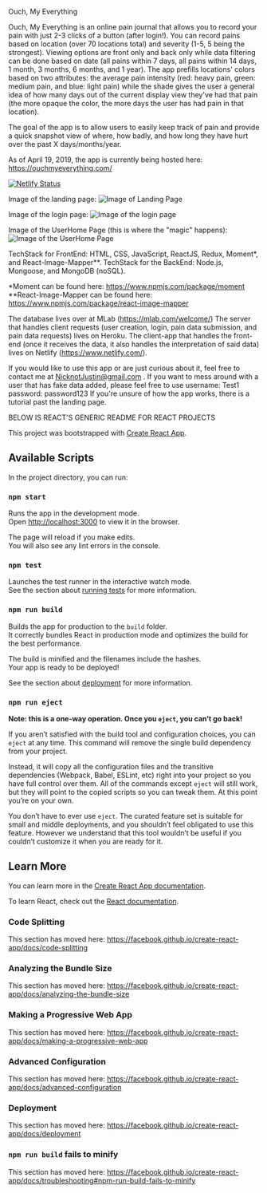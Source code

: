 Ouch, My Everything

Ouch, My Everything is an online pain journal that allows you to record your pain with just 2-3 clicks of a button (after login!). You can record pains based on location (over 70 locations total) and severity (1-5, 5 being the strongest). Viewing options are front only and back only while data filtering can be done based on date (all pains within 7 days, all pains within 14 days, 1 month, 3 months, 6 months, and 1 year). The app prefills locations' colors based on two attributes: the average pain intensity (red: heavy pain, green: medium pain, and blue: light pain) while the shade gives the user a general idea of how many days out of the current display view they've had that pain (the more opaque the color, the more days the user has had pain in that location).

The goal of the app is to allow users to easily keep track of pain and provide a quick snapshot view of where, how badly, and how long they have hurt over the past X days/months/year.

As of April 19, 2019, the app is currently being hosted here: 
https://ouchmyeverything.com/

[![Netlify Status](https://api.netlify.com/api/v1/badges/0fc64707-386d-4c04-b683-b1db2ad45145/deploy-status)](https://app.netlify.com/sites/jovial-allen-c95d7e/deploys)

Image of the landing page:
![Image of Landing Page](https://github.com/thinkful-ei27/nick-react-capstone/blob/master/ReadMeLandingPage.png?raw=true)

Image of the login page:
![Image of the login page](https://github.com/thinkful-ei27/nick-react-capstone/blob/master/ReadMeLoginPage.png?raw=true)
      
Image of the UserHome Page (this is where the "magic" happens):
![Image of the UserHome Page](https://github.com/thinkful-ei27/nick-react-capstone/blob/master/ReadMeUserHomePage.png?raw=true)

TechStack for FrontEnd: HTML, CSS, JavaScript, ReactJS, Redux, Moment*, and React-Image-Mapper**.
TechStack for the BackEnd: Node.js, Mongoose, and MongoDB (noSQL).

*Moment can be found here: https://www.npmjs.com/package/moment
**React-Image-Mapper can be found here: https://www.npmjs.com/package/react-image-mapper

The database lives over at MLab (https://mlab.com/welcome/)
The server that handles client requests (user creation, login, pain data submission, and pain data requests) lives on Heroku.
The client-app that handles the front-end (once it receives the data, it also handles the interpretation of said data) lives on Netlify (https://www.netlify.com/).

If you would like to use this app or are just curious about it, feel free to contact me at NicknotJustin@gmail.com .
If you want to mess around with a user that has fake data added, please feel free to use username: Test1 password: password123
If you're unsure of how the app works, there is a tutorial past the landing page. 












BELOW IS REACT'S GENERIC README FOR REACT PROJECTS


This project was bootstrapped with [Create React App](https://github.com/facebook/create-react-app).

## Available Scripts

In the project directory, you can run:

### `npm start`

Runs the app in the development mode.<br>
Open [http://localhost:3000](http://localhost:3000) to view it in the browser.

The page will reload if you make edits.<br>
You will also see any lint errors in the console.

### `npm test`

Launches the test runner in the interactive watch mode.<br>
See the section about [running tests](https://facebook.github.io/create-react-app/docs/running-tests) for more information.

### `npm run build`

Builds the app for production to the `build` folder.<br>
It correctly bundles React in production mode and optimizes the build for the best performance.

The build is minified and the filenames include the hashes.<br>
Your app is ready to be deployed!

See the section about [deployment](https://facebook.github.io/create-react-app/docs/deployment) for more information.

### `npm run eject`

**Note: this is a one-way operation. Once you `eject`, you can’t go back!**

If you aren’t satisfied with the build tool and configuration choices, you can `eject` at any time. This command will remove the single build dependency from your project.

Instead, it will copy all the configuration files and the transitive dependencies (Webpack, Babel, ESLint, etc) right into your project so you have full control over them. All of the commands except `eject` will still work, but they will point to the copied scripts so you can tweak them. At this point you’re on your own.

You don’t have to ever use `eject`. The curated feature set is suitable for small and middle deployments, and you shouldn’t feel obligated to use this feature. However we understand that this tool wouldn’t be useful if you couldn’t customize it when you are ready for it.

## Learn More

You can learn more in the [Create React App documentation](https://facebook.github.io/create-react-app/docs/getting-started).

To learn React, check out the [React documentation](https://reactjs.org/).

### Code Splitting

This section has moved here: https://facebook.github.io/create-react-app/docs/code-splitting

### Analyzing the Bundle Size

This section has moved here: https://facebook.github.io/create-react-app/docs/analyzing-the-bundle-size

### Making a Progressive Web App

This section has moved here: https://facebook.github.io/create-react-app/docs/making-a-progressive-web-app

### Advanced Configuration

This section has moved here: https://facebook.github.io/create-react-app/docs/advanced-configuration

### Deployment

This section has moved here: https://facebook.github.io/create-react-app/docs/deployment

### `npm run build` fails to minify

This section has moved here: https://facebook.github.io/create-react-app/docs/troubleshooting#npm-run-build-fails-to-minify
